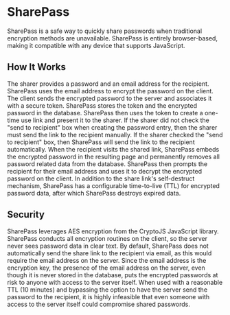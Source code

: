 # SharePass

SharePass is a safe way to quickly share passwords when traditional encryption methods are unavailable. SharePass is entirely browser-based, making it compatible with any device that supports JavaScript.

## How It Works

The sharer provides a password and an email address for the recipient. SharePass uses the email address to encrypt the password on the client. The client sends the encrypted password to the server and associates it with a secure token. SharePass stores the token and the encrypted password in the database. SharePass then uses the token to create a one-time use link and present it to the sharer. If the sharer did not check the "send to recipient" box when creating the password entry, then the sharer must send the link to the recipient manually. If the sharer checked the "send to recipient" box, then SharePass will send the link to the recipient automatically. When the recipient visits the shared link, SharePass embeds the encrypted password in the resulting page and permanently removes all password related data from the database. SharePass then prompts the recipient for their email address and uses it to decrypt the encrypted password on the client. In addition to the share link's self-destruct mechanism, SharePass has a configurable time-to-live (TTL) for encrypted password data, after which SharePass destroys expired data.

## Security

SharePass leverages AES encryption from the CryptoJS JavaScript library. SharePass conducts all encryption routines on the client, so the server never sees password data in clear text. By default, SharePass does not automatically send the share link to the recipient via email, as this would require the email address on the server. Since the email address is the encryption key, the presence of the email address on the server, even though it is never stored in the database, puts the encrypted passwords at risk to anyone with access to the server itself. When used with a reasonable TTL (10 minutes) and bypassing the option to have the server send the password to the recipient, it is highly infeasible that even someone with access to the server itself could compromise shared passwords.
